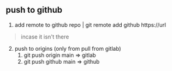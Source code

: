 ## push to github
1. add remote to github repo | git remote add github https://url
> incase it isn't there

2. push to origins (only from pull from gitlab)
   1. git push origin main => gitlab
   2. git push github main => github